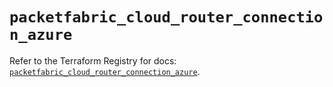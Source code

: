 # `packetfabric_cloud_router_connection_azure`

Refer to the Terraform Registry for docs: [`packetfabric_cloud_router_connection_azure`](https://registry.terraform.io/providers/packetfabric/packetfabric/1.9.3/docs/resources/cloud_router_connection_azure).
